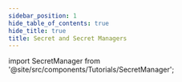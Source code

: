 ```yaml
---
sidebar_position: 1
hide_table_of_contents: true
hide_title: true
title: Secret and Secret Managers
---
```


<!-- # CD K8S -->

<!-- Custom component -->

import SecretManager from '@site/src/components/Tutorials/SecretManager';

<SecretManager />

